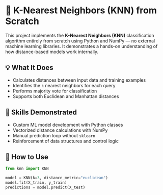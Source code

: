 # 📍 K-Nearest Neighbors (KNN) from Scratch

This project implements the **K-Nearest Neighbors (KNN)** classification algorithm entirely from scratch using Python and NumPy — no external machine learning libraries. It demonstrates a hands-on understanding of how distance-based models work internally.

## 💡 What It Does

- Calculates distances between input data and training examples
- Identifies the `k` nearest neighbors for each query
- Performs majority vote for classification
- Supports both Euclidean and Manhattan distances

## 🧠 Skills Demonstrated

- Custom ML model development with Python classes
- Vectorized distance calculations with NumPy
- Manual prediction loop without `sklearn`
- Reinforcement of data structures and control logic


## 🚀 How to Use

```python
from knn import KNN

model = KNN(k=3, distance_metric="euclidean")
model.fit(X_train, y_train)
predictions = model.predict(X_test)
